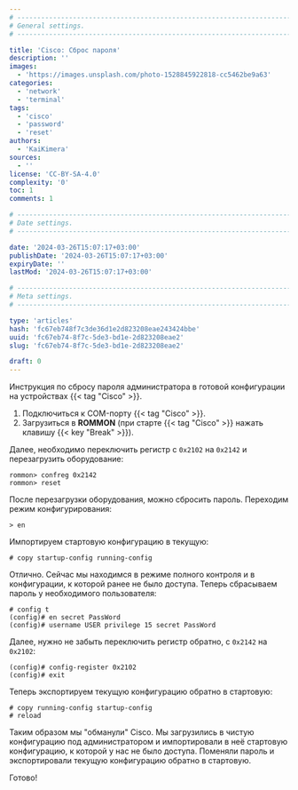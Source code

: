 ```yaml
---
# -------------------------------------------------------------------------------------------------------------------- #
# General settings.
# -------------------------------------------------------------------------------------------------------------------- #

title: 'Cisco: Сброс пароля'
description: ''
images:
  - 'https://images.unsplash.com/photo-1528845922818-cc5462be9a63'
categories:
  - 'network'
  - 'terminal'
tags:
  - 'cisco'
  - 'password'
  - 'reset'
authors:
  - 'KaiKimera'
sources:
  - ''
license: 'CC-BY-SA-4.0'
complexity: '0'
toc: 1
comments: 1

# -------------------------------------------------------------------------------------------------------------------- #
# Date settings.
# -------------------------------------------------------------------------------------------------------------------- #

date: '2024-03-26T15:07:17+03:00'
publishDate: '2024-03-26T15:07:17+03:00'
expiryDate: ''
lastMod: '2024-03-26T15:07:17+03:00'

# -------------------------------------------------------------------------------------------------------------------- #
# Meta settings.
# -------------------------------------------------------------------------------------------------------------------- #

type: 'articles'
hash: 'fc67eb748f7c3de36d1e2d823208eae243424bbe'
uuid: 'fc67eb74-8f7c-5de3-bd1e-2d823208eae2'
slug: 'fc67eb74-8f7c-5de3-bd1e-2d823208eae2'

draft: 0
---
```


Инструкция по сбросу пароля администратора в готовой конфигурации на устройствах {{< tag "Cisco" >}}.

<!--more-->

1. Подключиться к COM-порту {{< tag "Cisco" >}}.
2. Загрузиться в **ROMMON** (при старте {{< tag "Cisco" >}} нажать клавишу {{< key "Break" >}}).

Далее, необходимо переключить регистр с `0x2102` на `0x2142` и перезагрузить оборудование:

```cisco-cli
rommon> confreg 0x2142
rommon> reset
```

После перезагрузки оборудования, можно сбросить пароль. Переходим  режим конфигурирования:

```cisco-cli
> en
```

Импортируем стартовую конфигурацию в текущую:

```cisco-cli
# copy startup-config running-config
```

Отлично. Сейчас мы находимся в режиме полного контроля и в конфигурации, к которой ранее не было доступа. Теперь сбрасываем пароль у необходимого пользователя:

```cisco-cli
# config t
(config)# en secret PassWord
(config)# username USER privilege 15 secret PassWord
```

Далее, нужно не забыть переключить регистр обратно, с `0x2142` на `0x2102`:

```cisco-cli
(config)# config-register 0x2102
(config)# exit
```

Теперь экспортируем текущую конфигурацию обратно в стартовую:

```cisco-cli
# copy running-config startup-config
# reload
```

Таким образом мы "обманули" Cisco. Мы загрузились в чистую конфигурацию под администратором и импортировали в неё стартовую конфигурацию, к которой у нас не было доступа. Поменяли пароль и экспортировали текущую конфигурацию обратно в стартовую.

Готово!
